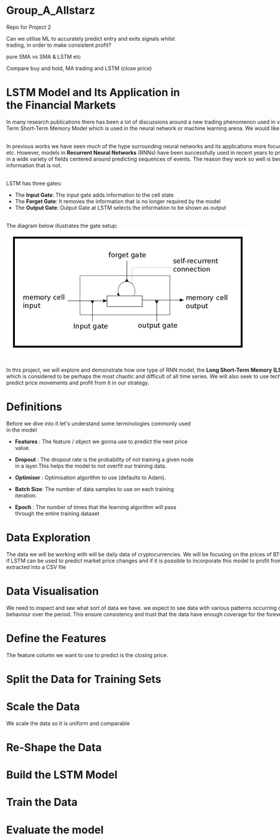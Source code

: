 # Group_A_Allstarz
Repo for Project 2

Can we utilise ML to accurately predict entry and exits signals whilst trading, in order to make consistent profit?

pure SMA vs SMA & LSTM etc

Compare buy and hold, MA trading and LSTM (close price)

# LSTM Model and Its Application in the Financial Markets 
<div style="width:1280px">

In many research publications there has been a lot of discussions around a new trading phenomenon used in various trading strategies known as the LSTM Model, often referred to as the Long-Term Short-Term Memory Model which is used in the neural network or machine learning arena. We would like to uncover the truth behind this style of trading, is it truth or fiction?

<br/>In previous works we have seen much of the hype surrounding neural networks and its applications more focused in image-based applications such as fingerprint recognition, facial recognition, etc.
However, models in **Recurrent Neural Networks** (RNNs) have been successfully used in recent years to predict future events in time series as well. RNNs have contributed to breakthroughs in a wide variety of fields centered around predicting sequences of events. The reason they work so well is because LSTM is able to store past information that is important, and forget the information that is not. 
    
<br/> LSTM has three gates:
- The **Input Gate**: The input gate adds information to the cell state
- The **Forget Gate**: It removes the information that is no longer required by the model
- The **Output Gate**: Output Gate at LSTM selects the information to be shown as output

<br> The diagram below illustrates the gate setup:<br/>
![GATES](./images/gates.png "LSTM GATES")

    

<br/>In this project, we will explore and demonstrate how one type of RNN model, the **Long Short-Term Memory (LSTM)** network, can be used to predict price movement in financial time series data which is considered to be perhaps the most chaotic and difficult of all time series. We will also seek to use technical indicators such as the Moving Average and the MACD with LSTM to try and predict price movements and profit from it in our strategy.

</div>

# Definitions

Before we dive into it let's understand some terminologies commonly used in the model

- **Features**  : The feature / object we gonna use to predict the next price value.
- **Dropout**   : The dropout rate is the probability of not training a given node in a layer.This helps the model to not overfit our training data.
        
- **Optimiser** : Optimisation algorithm to use (defaults to Adam).
- **Batch Size**: The number of data samples to use on each training iteration.
- **Epoch**     : The number of times that the learning algorithm will pass through the entire training dataset


# Data Exploration

<div style="width:1280px">

The data we will be working with will be daily data of cryptocurrencies. We will be focusing on the prices of BTC, if we have time
we could look at other cryptocurrencies. Our intention is to see if LSTM can be used to predict market price changes and if it is 
possible to incorporate this model to profit from in our trading strategies. The data is taken from **coinmarketcap.com** and extracted into a CSV file

</div>

# Data Visualisation

<div style="width:1280px">

We need to inspect and see what sort of data we have. we expect to see data with various patterns occurring overtime
to ensure that the data can account for different changes in market behaviour over the period. This ensure consistency and trust 
that the data have enough coverage for the forever changing market conditions.

</div>

# Define the Features
The feature column we want to use to predict is the closing price.

# Split the Data for Training Sets

# Scale the Data
We scale the data so it is uniform and comparable

# Re-Shape the Data

# Build the LSTM Model

# Train the Data

# Evaluate the model

